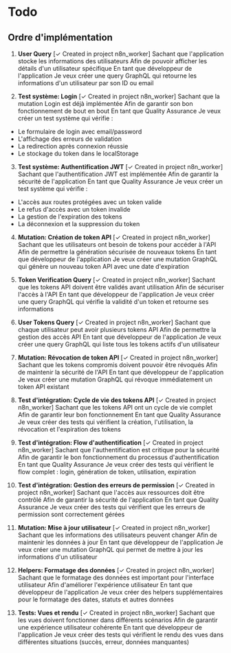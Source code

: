 # Todo

## Ordre d'implémentation

1. **User Query** [✓ Created in project n8n_worker]
Sachant que l'application stocke les informations des utilisateurs
Afin de pouvoir afficher les détails d'un utilisateur spécifique
En tant que développeur de l'application
Je veux créer une query GraphQL qui retourne les informations d'un utilisateur par son ID ou email

2. **Test système: Login** [✓ Created in project n8n_worker]
Sachant que la mutation Login est déjà implémentée
Afin de garantir son bon fonctionnement de bout en bout
En tant que Quality Assurance
Je veux créer un test système qui vérifie :
- Le formulaire de login avec email/password
- L'affichage des erreurs de validation
- La redirection après connexion réussie
- Le stockage du token dans le localStorage

3. **Test système: Authentification JWT** [✓ Created in project n8n_worker]
Sachant que l'authentification JWT est implémentée
Afin de garantir la sécurité de l'application
En tant que Quality Assurance
Je veux créer un test système qui vérifie :
- L'accès aux routes protégées avec un token valide
- Le refus d'accès avec un token invalide
- La gestion de l'expiration des tokens
- La déconnexion et la suppression du token

4. **Mutation: Création de token API** [✓ Created in project n8n_worker]
Sachant que les utilisateurs ont besoin de tokens pour accéder à l'API
Afin de permettre la génération sécurisée de nouveaux tokens
En tant que développeur de l'application
Je veux créer une mutation GraphQL qui génère un nouveau token API avec une date d'expiration

5. **Token Verification Query** [✓ Created in project n8n_worker]
Sachant que les tokens API doivent être validés avant utilisation
Afin de sécuriser l'accès à l'API
En tant que développeur de l'application
Je veux créer une query GraphQL qui vérifie la validité d'un token et retourne ses informations

6. **User Tokens Query** [✓ Created in project n8n_worker]
Sachant que chaque utilisateur peut avoir plusieurs tokens API
Afin de permettre la gestion des accès API
En tant que développeur de l'application
Je veux créer une query GraphQL qui liste tous les tokens actifs d'un utilisateur

7. **Mutation: Révocation de token API** [✓ Created in project n8n_worker]
Sachant que les tokens compromis doivent pouvoir être révoqués
Afin de maintenir la sécurité de l'API
En tant que développeur de l'application
Je veux créer une mutation GraphQL qui révoque immédiatement un token API existant

8. **Test d'intégration: Cycle de vie des tokens API** [✓ Created in project n8n_worker]
Sachant que les tokens API ont un cycle de vie complet
Afin de garantir leur bon fonctionnement
En tant que Quality Assurance
Je veux créer des tests qui vérifient la création, l'utilisation, la révocation et l'expiration des tokens

9. **Test d'intégration: Flow d'authentification** [✓ Created in project n8n_worker]
Sachant que l'authentification est critique pour la sécurité
Afin de garantir le bon fonctionnement du processus d'authentification
En tant que Quality Assurance
Je veux créer des tests qui vérifient le flow complet : login, génération de token, utilisation, expiration

10. **Test d'intégration: Gestion des erreurs de permission** [✓ Created in project n8n_worker]
Sachant que l'accès aux ressources doit être contrôlé
Afin de garantir la sécurité de l'application
En tant que Quality Assurance
Je veux créer des tests qui vérifient que les erreurs de permission sont correctement gérées

11. **Mutation: Mise à jour utilisateur** [✓ Created in project n8n_worker]
Sachant que les informations des utilisateurs peuvent changer
Afin de maintenir les données à jour
En tant que développeur de l'application
Je veux créer une mutation GraphQL qui permet de mettre à jour les informations d'un utilisateur

12. **Helpers: Formatage des données** [✓ Created in project n8n_worker]
Sachant que le formatage des données est important pour l'interface utilisateur
Afin d'améliorer l'expérience utilisateur
En tant que développeur de l'application
Je veux créer des helpers supplémentaires pour le formatage des dates, statuts et autres données

13. **Tests: Vues et rendu** [✓ Created in project n8n_worker]
Sachant que les vues doivent fonctionner dans différents scénarios
Afin de garantir une expérience utilisateur cohérente
En tant que développeur de l'application
Je veux créer des tests qui vérifient le rendu des vues dans différentes situations (succès, erreur, données manquantes) 